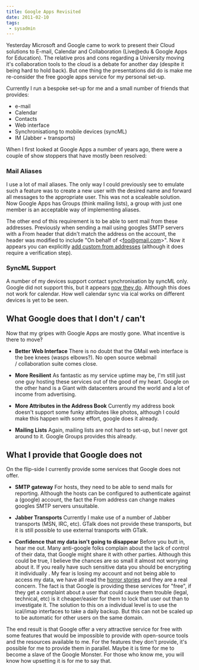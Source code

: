 ```yaml
---
title: Google Apps Revisited
date: 2011-02-10
tags:
 - sysadmin
---
```


Yesterday Microsoft and Google came to work to present their Cloud
solutions to E-mail, Calendar and Collaboration (Live@edu & Google Apps
for Education). The relative pros and cons regarding a University moving
it's collaboration tools to the cloud is a debate for another day
(despite it being hard to hold back). But one thing
the presentations did do is make me re-consider the free google apps
service for my personal set-up.

Currently I run a bespoke set-up for me and a small number of friends
that provides:

-   e-mail
-   Calendar
-   Contacts
-   Web interface
-   Synchronisationg to mobile devices (syncML)
-   IM (Jabber + transports)

When I first looked at Google Apps a number of years ago, there were a
couple of show stoppers that have mostly been resolved:

### Mail Aliases

I use a lot of mail aliases. The only way I could previously see to
emulate such a feature was to create a new user with the desired name
and forward all messages to the appropriate user. This was not a
scaleable solution. Now Google Apps has Groups (think mailing lists), a
group with just one member is an acceptable way of implementing aliases.

The other end of this requirement is to be able to sent mail from these
addresses. Previously when sending a mail using googles SMTP servers
with a From header that didn't match the address on the account, the
header was modified to include "On behalf of \<foo@gmail.com\>". Now it
appears you can explicitly [add custom from addresses][] (although it
does require a verification step).

### SyncML Support

A number of my devices support contact synchronisation by syncML only.
Google did not support this, but it appears [now they do][]. Although
this does not work for calendar. How well calendar sync via ical works
on different devices is yet to be seen.

## What Google does that I don't / can't

Now that my gripes with Google Apps are mostly gone. What incentive is
there to move?

- **Better Web Interface** There is no doubt that the GMail web interface
is the bee knees (wasps elbows?). No open source webmail
/ collaboration suite comes close.

- **More Resilient** As fantastic as my service uptime may be, I'm
still just one guy hosting these services out of the good of my heart.
Google on the other hand is a Giant with datacenters around the world
and a lot of income from advertising.

- **More Attributes in the Address Book** Currently my address book
doesn't support some funky attributes like photos, although I could make
this happen with some effort, google does it already.

- **Mailing Lists** Again, mailing lists are not hard to set-up, but I
never got around to it. Google Groups provides this already.

## What I provide that Google does not

On the flip-side I currently provide some services that Google does not
offer.

- **SMTP gateway** For hosts, they need to be able to send mails for
reporting. Although the hosts can be configured to authenticate against
a (google) account, the fact the From address can change makes googles
SMTP servers unsuitable.

- **Jabber Transports** Currently I make use of a number of Jabber
transports (MSN, IRC, etc). GTalk does not provide these transports, but
it is still possible to use external transports with GTalk.

- **Confidence that my data isn't going to disappear** Before you butt
in, hear me out. Many anti-google folks complain about the lack of
control of their data, that Google might share it with other parties.
Although this could be true, I believe the chances are so small it
almost not worrying about it. If you really have such sensitive data you
should be encrypting it individually . My fear is losing my account
and not being able to access my data, we have all read the [horror
stories][] and they are a real concern. The fact is that Google is
providing these services for "free", if they get a complaint about a user
that could cause them trouble (legal, technical, etc) is it
cheaper/easier for them to lock that user out than to investigate it.
The solution to this on a individual level is to use the ical/imap
interfaces to take a daily backup. But this can not be scaled up to be
automatic for other users on the same domain.

The end result is that Google offer a very attractive service for free
with some features that would be impossible to provide with open-source
tools and the resources available to me. For the features they don't
provide, it's possible for me to provide them in parallel. Maybe it is
time for me to become a slave of the Google Monster. For those who know
me, you will know how upsetting it is for me to say that.

  [add custom from addresses]: http://mail.google.com/support/bin/answer.py?hl=en&ctx=mail&answer=22370
  [now they do]: http://www.google.com/support/mobile/bin/answer.py?hl=en&answer=147826
  [horror stories]: http://lobais.blogspot.com/2010/05/when-google-locked-door.html
